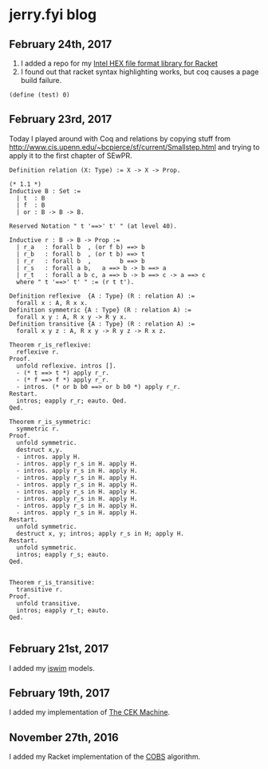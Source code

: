 # jerry.fyi blog



## February 24th, 2017

1. I added a repo for my [Intel HEX file format library for Racket](https://github.com/jerry-james/intel-hex)
2. I found out that racket syntax highlighting works, but coq causes a page build failure.

```racket
(define (test) 0)
```

## February 23rd, 2017

Today I played around with Coq and relations by copying stuff from http://www.cis.upenn.edu/~bcpierce/sf/current/Smallstep.html and trying to apply it to the first chapter of SEwPR.

```coq
Definition relation (X: Type) := X -> X -> Prop.

(* 1.1 *)
Inductive B : Set :=
  | t  : B
  | f  : B
  | or : B -> B -> B.

Reserved Notation " t '==>' t' " (at level 40).

Inductive r : B -> B -> Prop :=
  | r_a   : forall b  , (or f b) ==> b
  | r_b   : forall b  , (or t b) ==> t
  | r_r   : forall b  ,        b ==> b
  | r_s   : forall a b,   a ==> b -> b ==> a
  | r_t   : forall a b c, a ==> b -> b ==> c -> a ==> c
  where " t '==>' t' " := (r t t').

Definition reflexive  {A : Type} (R : relation A) :=
  forall x : A, R x x.
Definition symmetric {A : Type} (R : relation A) :=
  forall x y : A, R x y -> R y x.
Definition transitive {A : Type} (R : relation A) :=
  forall x y z : A, R x y -> R y z -> R x z.
  
Theorem r_is_reflexive: 
  reflexive r.
Proof.
  unfold reflexive. intros [].
  - (* t ==> t *) apply r_r.
  - (* f ==> f *) apply r_r.
  - intros. (* or b b0 ==> or b b0 *) apply r_r.
Restart.
  intros; eapply r_r; eauto. Qed.
Qed.

Theorem r_is_symmetric:
  symmetric r.
Proof.
  unfold symmetric.
  destruct x,y.
  - intros. apply H.
  - intros. apply r_s in H. apply H.
  - intros. apply r_s in H. apply H.
  - intros. apply r_s in H. apply H.
  - intros. apply r_s in H. apply H.
  - intros. apply r_s in H. apply H.
  - intros. apply r_s in H. apply H.
  - intros. apply r_s in H. apply H.
  - intros. apply r_s in H. apply H.
Restart.
  unfold symmetric.
  destruct x, y; intros; apply r_s in H; apply H.
Restart.
  unfold symmetric.
  intros; eapply r_s; eauto. 
Qed.


Theorem r_is_transitive:
  transitive r.
Proof.
  unfold transitive. 
  intros; eapply r_t; eauto.
Qed.
  
```


## February 21st, 2017
I added my [iswim](https://github.com/jerry-james/iswim) models.

## February 19th, 2017
I added my implementation of [The CEK Machine](https://github.com/jerry-james/cek).


## November 27th, 2016
I added my Racket implementation of the [COBS](https://github.com/jerry-james/cobs) algorithm. 
